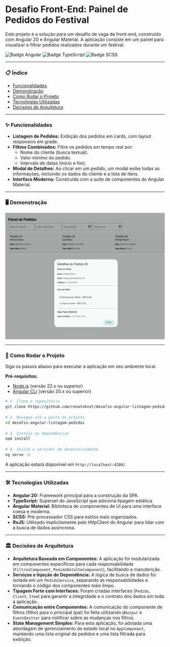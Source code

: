 # Desafio Front-End: Painel de Pedidos do Festival

Este projeto é a solução para um desafio de vaga de front-end, construído com Angular 20 e Angular Material. A aplicação consiste em um painel para visualizar e filtrar pedidos realizados durante um festival.

![Badge Angular](https://img.shields.io/badge/Angular-DD0031?style=for-the-badge&logo=angular&logoColor=white)
![Badge TypeScript](https://img.shields.io/badge/TypeScript-3178C6?style=for-the-badge&logo=typescript&logoColor=white)
![Badge SCSS](https://img.shields.io/badge/SCSS-CC6699?style=for-the-badge&logo=sass&logoColor=white)

---

### 📋 Índice

- [Funcionalidades](#-funcionalidades)
- [Demonstração](#-demonstração)
- [Como Rodar o Projeto](#-como-rodar-o-projeto)
- [Tecnologias Utilizadas](#-tecnologias-utilizadas)
- [Decisões de Arquitetura](#-decisões-de-arquitetura)

---

### ✨ Funcionalidades

- **Listagem de Pedidos:** Exibição dos pedidos em cards, com layout responsivo em grade.
- **Filtros Combinados:** Filtre os pedidos em tempo real por:
  - Nome do cliente (busca textual).
  - Valor mínimo do pedido.
  - Intervalo de datas (início e fim).
- **Modal de Detalhes:** Ao clicar em um pedido, um modal exibe todas as informações, incluindo os dados do cliente e a lista de itens.
- **Interface Moderna:** Construída com a suíte de componentes do Angular Material.

---

### 🖥️ Demonstração

![Screenshot da aplicação](https://raw.githubusercontent.com/renatoknot/desafio-angular-listagem-pedidos/main/Screenshot_53.png)

---

### 🚀 Como Rodar o Projeto

Siga os passos abaixo para executar a aplicação em seu ambiente local.

**Pré-requisitos:**

- [Node.js](https://nodejs.org/en/) (versão 22.x ou superior)
- [Angular CLI](https://angular.dev/cli) (versão 20.x ou superior)

```bash
# 1. Clone o repositório
git clone https://github.com/renatoknot/desafio-angular-listagem-pedidos.git

# 2. Navegue até a pasta do projeto
cd desafio-angular-listagem-pedidos

# 3. Instale as dependências
npm install

# 4. Inicie o servidor de desenvolvimento
ng serve -o
```

A aplicação estará disponível em `http://localhost:4200/`.

---

### 🛠️ Tecnologias Utilizadas

- **Angular 20:** Framework principal para a construção da SPA.
- **TypeScript:** Superset do JavaScript que adiciona tipagem estática.
- **Angular Material:** Biblioteca de componentes de UI para uma interface coesa e moderna.
- **SCSS:** Pré-processador CSS para estilos mais organizados.
- **RxJS:** Utilizado implicitamente pelo HttpClient do Angular para lidar com a busca de dados assíncrona.

---

### 🏛️ Decisões de Arquitetura

- **Arquitetura Baseada em Componentes:** A aplicação foi modularizada em componentes específicos para cada responsabilidade (`FiltrosComponent`, `PedidoDetalheComponent`), facilitando a manutenção.
- **Serviços e Injeção de Dependência:** A lógica de busca de dados foi isolada em um `PedidoService`, separando as responsabilidades e tornando o código dos componentes mais limpo.
- **Tipagem Forte com Interfaces:** Foram criadas interfaces (`Pedido`, `Client`, `Item`) para garantir a integridade e o contrato dos dados em toda a aplicação.
- **Comunicação entre Componentes:** A comunicação do componente de filtros (filho) para o principal (pai) foi feita utilizando `@Output` e `EventEmitter` para notificar sobre as mudanças nos filtros.
- **State Management Simples:** Para esta aplicação, foi adotada uma abordagem de gerenciamento de estado local no `AppComponent`, mantendo uma lista original de pedidos e uma lista filtrada para exibição.
